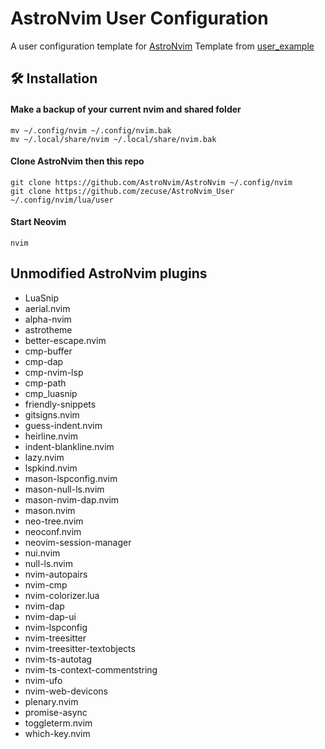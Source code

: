 # AstroNvim User Configuration

A user configuration template for [AstroNvim](https://github.com/AstroNvim/AstroNvim)
Template from [user_example](https://github.com/AstroNvim/user_example)

## 🛠️ Installation

#### Make a backup of your current nvim and shared folder

```shell
mv ~/.config/nvim ~/.config/nvim.bak
mv ~/.local/share/nvim ~/.local/share/nvim.bak
```

#### Clone AstroNvim then this repo

```shell
git clone https://github.com/AstroNvim/AstroNvim ~/.config/nvim
git clone https://github.com/zecuse/AstroNvim_User ~/.config/nvim/lua/user
```

#### Start Neovim

```shell
nvim
```

## Unmodified AstroNvim plugins

- LuaSnip 
- aerial.nvim 
- alpha-nvim 
- astrotheme 
- better-escape.nvim 
- cmp-buffer 
- cmp-dap 
- cmp-nvim-lsp 
- cmp-path 
- cmp_luasnip 
- friendly-snippets 
- gitsigns.nvim 
- guess-indent.nvim 
- heirline.nvim 
- indent-blankline.nvim 
- lazy.nvim 
- lspkind.nvim 
- mason-lspconfig.nvim 
- mason-null-ls.nvim 
- mason-nvim-dap.nvim 
- mason.nvim 
- neo-tree.nvim 
- neoconf.nvim 
- neovim-session-manager 
- nui.nvim 
- null-ls.nvim 
- nvim-autopairs 
- nvim-cmp 
- nvim-colorizer.lua 
- nvim-dap 
- nvim-dap-ui 
- nvim-lspconfig 
- nvim-treesitter 
- nvim-treesitter-textobjects 
- nvim-ts-autotag 
- nvim-ts-context-commentstring 
- nvim-ufo 
- nvim-web-devicons 
- plenary.nvim 
- promise-async 
- toggleterm.nvim 
- which-key.nvim 
